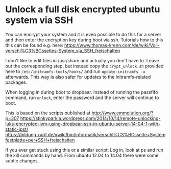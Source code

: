 # Unlock a full disk encrypted ubuntu system via SSH

You can encrypt your system and it is even possible to do this for a server and then enter the encryption key during boot via ssh.
Tutorials how to this this can be found e.g. here:
https://www.thomas-krenn.com/de/wiki/Voll-verschl%C3%BCsseltes-System_via_SSH_freischalten

I don't like to edit files in /usr/share and actually you don't have to. Leave out the corresponding step, but instead copy the `crypt_unlock.sh` provided here to `/etc/initramfs-tools/hooks/` and run `update-initramfs -u` afterwards.
This way is also safer for updates to the initramfs-related packages.

When logging in during boot to dropbear. Instead of running the passfifo command, run `unlock`, enter the password and the server
will continue to boot.

This is based on the scripts published at
http://www.emmolution.org/?p=307
https://stinkyparkia.wordpress.com/2014/10/14/remote-unlocking-luks-encrypted-lvm-using-dropbear-ssh-in-ubuntu-server-14-04-1-with-static-ipst/
https://bildung.xarif.de/xwiki/bin/Informatik/verschl%C3%BCsselte+Systemfestplatte+per+SSH+freischalten

If you ever get stuck using this or a similar script: Log in, look at ps and run the kill commands by hand. From ubuntu 12.04 to 14.04 there were some subtle changes.
